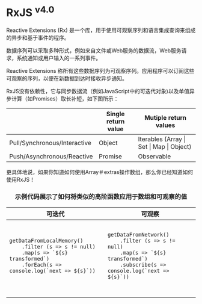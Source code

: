 # RxJS <sup>v4.0</sup>

Reactive Extensions (Rx) 是一个库，用于使用可观察序列和语言集成查询来组成的异步和基于事件的程序。

数据序列可以采取多种形式，例如来自文件或Web服务的数据流，Web服务请求，系统通知或用户输入的一系列事件。

Reactive Extensions 称所有这些数据序列为可观察序列。应用程序可以订阅这些可观察的序列，以便在新数据到达时接收异步通知。

RxJS没有依赖性，它与同步数据流（例如JavaScript中的可迭代对象)以及单值异步计算（如Promises）取长补短，如下图所示：

<center>
<table style="display: table">
    <thead>
        <tr>
            <th></th>
            <th>Single return value</th>
            <th>Mutiple return values</th>
        </tr>
    </thead>
    <tbody>
        <tr>
          <td>Pull/Synchronous/Interactive</td>
          <td>Object</td>
          <td>Iterables (Array | Set | Map | Object)</td>
        </tr>
        <tr>
          <td>Push/Asynchronous/Reactive</td>
          <td>Promise</td>
          <td>Observable</td>
        </tr>
    </tbody>
</table>
</center>

更具体地说，如果你知道如何使用Array＃extras操作数组，那么你已经知道如何使用RxJS！

<center>
<h3>示例代码展示了如何将类似的高阶函数应用于数组和可观察的值</h3>

<table style="display: table">
    <thead>
        <tr>
            <th style="text-align:center;" colspan="2">可迭代</th>
            <th style="text-align:center;" colspan="2">可观察</th>
        </tr>
    </thead>
    <tbody>
        <tr>
            <td colspan="2">
                <pre>
<code>
getDataFromLocalMemory()
    .filter (s => s != null)
    .map(s => `${s} transformed`)
    .forEach(s => console.log(`next => ${s}`))
</code>
                </pre>
            </td>
            <td colspan="2">
                <pre>
<code>
getDataFromNetwork()
    .filter (s => s != null)
    .map(s => `${s} transformed`)
    .subscribe(s => console.log(`next => ${s}`))
</code>
                </pre>
            </td>
        </tr>
    </tbody>
</table>
</center>
